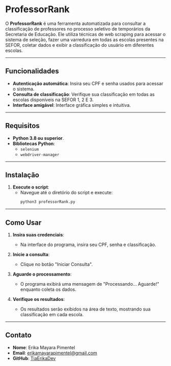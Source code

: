 # ProfessorRank

O **ProfessorRank** é uma ferramenta automatizada para consultar a classificação de professores no processo seletivo de temporários da Secretaria de Educação. Ele utiliza técnicas de web scraping para acessar o sistema de seleção, fazer uma varredura em todas as escolas presentes na SEFOR, coletar dados e exibir a classificação do usuário em diferentes escolas.

---

## Funcionalidades

- **Autenticação automática**: Insira seu CPF e senha usados para acessar o sistema.
- **Consulta de classificação**: Verifique sua classificação em todas as escolas disponíveis na SEFOR 1, 2 E 3.
- **Interface amigável**: Interface gráfica simples e intuitiva.

---

## Requisitos

- **Python 3.8 ou superior**.
- **Bibliotecas Python**:
  - `selenium`
  - `webdriver-manager`

---

## Instalação

1. **Execute o script**:
   - Navegue até o diretório do script e execute:
     ```bash
     python3 professorRank.py
     ```

---

## Como Usar

1. **Insira suas credenciais**:
   - Na interface do programa, insira seu CPF, senha e classificação.

2. **Inicie a consulta**:
   - Clique no botão "Iniciar Consulta".

3. **Aguarde o processamento**:
   - O programa exibirá uma mensagem de "Processando... Aguarde!" enquanto coleta os dados.

4. **Verifique os resultados**:
   - Os resultados serão exibidos na área de texto, mostrando sua classificação em cada escola.

---

## Contato
- **Nome**: Erika Mayara Pimentel
- **Email**: erikamayarapimentel@gmail.com
- **GitHub**: [TiaErikaDev](https://github.com/TiaErikaDev)